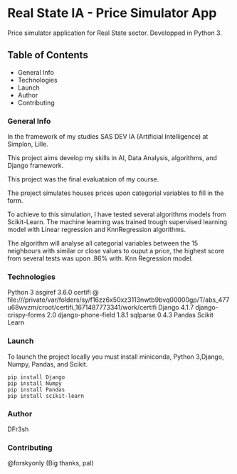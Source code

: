 # Real State IA - Price Simulator App

Price simulator application for Real State sector. Developped in Python 3.

## Table of Contents
- General Info
- Technologies
- Launch
- Author
- Contributing

### General Info

In the framework of my studies SAS DEV IA (Artificial Intelligence) at Simplon, Lille.

This project aims develop my skills in AI, Data Analysis, algorithms, and Django framework.

This project was the final evaluataion of my course.

The project simulates houses prices upon categorial variables to fill in the form.

To achieve to this simulation, I have tested several algorithms models from Scikit-Learn. The machine learning was trained trough supervised learning model with Linear regression and KnnRegression algorithms.

The algorithm will analyse all categorial variables between the 15 neighbours with similar or close values to ouput a price, the highest score from several tests was upon .86% with. Knn Regression model.


### Technologies

Python 3
asgiref 3.6.0
certifi @ file:///private/var/folders/sy/f16zz6x50xz3113nwtb9bvq00000gp/T/abs_477u68wvzm/croot/certifi_1671487773341/work/certifi
Django 4.1.7
django-crispy-forms 2.0
django-phone-field 1.8.1
sqlparse 0.4.3
Pandas
Scikit Learn

### Launch

To launch the project locally you must install miniconda, Python 3,Django, Numpy, Pandas, and Scikit.

````
pip install Django
pip install Numpy
pip install Pandas
pip install scikit-learn

````

### Author

DFr3sh

### Contributing

@forskyonly (Big thanks, pal)
